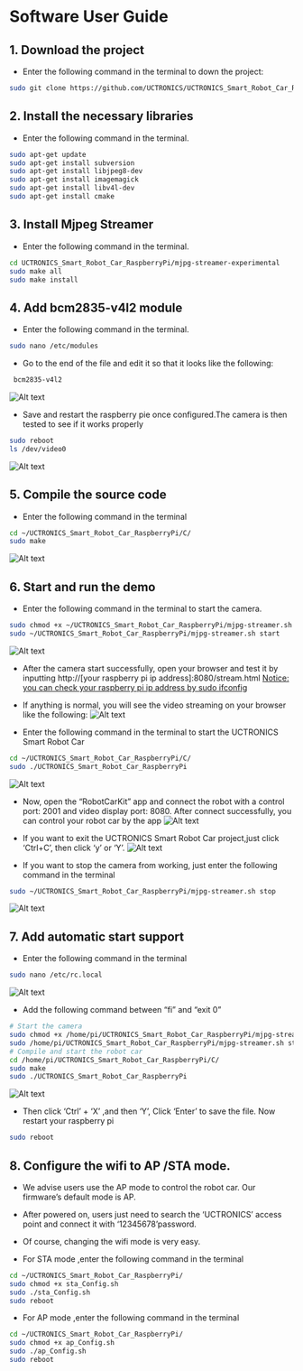 # Software User Guide

## 1. Download the project
- Enter the following command in the terminal to down the project:
```Bash
sudo git clone https://github.com/UCTRONICS/UCTRONICS_Smart_Robot_Car_RaspberryPi.git
```
## 2. Install the necessary libraries
- Enter the following command in the terminal.
```Bash
sudo apt-get update
sudo apt-get install subversion
sudo apt-get install libjpeg8-dev
sudo apt-get install imagemagick
sudo apt-get install libv4l-dev
sudo apt-get install cmake
```
## 3. Install Mjpeg Streamer
- Enter the following command in the terminal.
```Bash
cd UCTRONICS_Smart_Robot_Car_RaspberryPi/mjpg-streamer-experimental
sudo make all
sudo make install
```
## 4. Add bcm2835-v4l2 module
- Enter the following command in the terminal.
```Bash
sudo nano /etc/modules
```
- Go to the end of the file and edit it so that it looks like the following:
```Bash
 bcm2835-v4l2
```
![Alt text](https://github.com/UCTRONICS/UCTRONICS_Smart_Robot_Car_RaspberryPi/blob/master/image/1.png)

- Save and restart the raspberry pie once configured.The camera is then tested to see if it works properly
```Bash
sudo reboot
ls /dev/video0
```
![Alt text](https://github.com/UCTRONICS/UCTRONICS_Smart_Robot_Car_RaspberryPi/blob/master/image/2.png)

## 5. Compile the source code 
- Enter the following command in the terminal
```Bash
cd ~/UCTRONICS_Smart_Robot_Car_RaspberryPi/C/
sudo make
```
![Alt text](https://github.com/UCTRONICS/UCTRONICS_Smart_Robot_Car_RaspberryPi/blob/master/image/3.png)

## 6. Start and run the demo
- Enter the following command in the terminal to start the camera.
```Bash
sudo chmod +x ~/UCTRONICS_Smart_Robot_Car_RaspberryPi/mjpg-streamer.sh
sudo ~/UCTRONICS_Smart_Robot_Car_RaspberryPi/mjpg-streamer.sh start
```
![Alt text](https://github.com/UCTRONICS/UCTRONICS_Smart_Robot_Car_RaspberryPi/blob/master/image/4.png)

- After the camera start successfully, open your browser and test it by inputting
 http://[your raspberry pi ip address]:8080/stream.html 
[Notice: you can check your raspberry pi ip address by sudo ifconfig ](pic)
- If anything is normal, you will see the video streaming on your browser like the following:
![Alt text](https://github.com/UCTRONICS/UCTRONICS_Smart_Robot_Car_RaspberryPi/blob/master/image/5.png)

- Enter the following command in the terminal to start the UCTRONICS Smart Robot Car
```Bash
cd ~/UCTRONICS_Smart_Robot_Car_RaspberryPi/C/
sudo ./UCTRONICS_Smart_Robot_Car_RaspberryPi
```
![Alt text](https://github.com/UCTRONICS/UCTRONICS_Smart_Robot_Car_RaspberryPi/blob/master/image/6.png)
- Now, open the “RobotCarKit” app and connect the robot with a control port: 2001 and video display port: 8080. After connect successfully, you can control your robot car by the app
![Alt text](https://github.com/UCTRONICS/UCTRONICS_Smart_Robot_Car_RaspberryPi/blob/master/image/7.png)

- If you want to exit the UCTRONICS Smart Robot Car project,just click ‘Ctrl+C’, then click ‘y’ or ‘Y’.
![Alt text](https://github.com/UCTRONICS/UCTRONICS_Smart_Robot_Car_RaspberryPi/blob/master/image/8.png)

- If you want to stop the camera from working, just enter the following command in the terminal
```Bash
sudo ~/UCTRONICS_Smart_Robot_Car_RaspberryPi/mjpg-streamer.sh stop
```
![Alt text](https://github.com/UCTRONICS/UCTRONICS_Smart_Robot_Car_RaspberryPi/blob/master/image/9.png)

## 7. Add automatic start support 
- Enter the following command in the terminal
```Bash
sudo nano /etc/rc.local
```
![Alt text](https://github.com/UCTRONICS/UCTRONICS_Smart_Robot_Car_RaspberryPi/blob/master/image/10.png)

- Add the following command between “fi” and “exit 0” 
```Bash
# Start the camera
sudo chmod +x /home/pi/UCTRONICS_Smart_Robot_Car_RaspberryPi/mjpg-streamer.sh
sudo /home/pi/UCTRONICS_Smart_Robot_Car_RaspberryPi/mjpg-streamer.sh start
# Compile and start the robot car
cd /home/pi/UCTRONICS_Smart_Robot_Car_RaspberryPi/C/
sudo make
sudo ./UCTRONICS_Smart_Robot_Car_RaspberryPi
```
![Alt text](https://github.com/UCTRONICS/UCTRONICS_Smart_Robot_Car_RaspberryPi/blob/master/image/11.png)

- Then click ‘Ctrl’ + ‘X’ ,and then ‘Y’, Click ‘Enter’ to save the file. Now restart your raspberry pi
```Bash
sudo reboot 
```
## 8. Configure the wifi to AP /STA mode.
- We advise users use the AP mode to control the robot car. Our firmware’s default mode is AP.
- After powered on, users just need to search the ‘UCTRONICS’ access point and connect it with ‘12345678’password. 
- Of course, changing the wifi mode is very easy.

- For STA mode ,enter the following command in the terminal
```Bash
cd ~/UCTRONICS_Smart_Robot_Car_RaspberryPi/
sudo chmod +x sta_Config.sh
sudo ./sta_Config.sh
sudo reboot
```
- For AP mode ,enter the following command in the terminal
```Bash
cd ~/UCTRONICS_Smart_Robot_Car_RaspberryPi/
sudo chmod +x ap_Config.sh
sudo ./ap_Config.sh
sudo reboot
```














